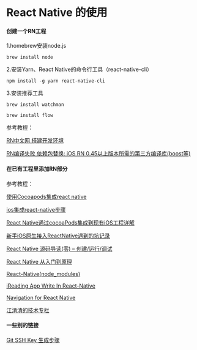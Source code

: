 # React Native 的使用



#### 创建一个RN工程

1.homebrew安装node.js

`brew install node`

2.安装Yarn、React Native的命令行工具（react-native-cli）

`npm install -g yarn react-native-cli`

3.安装推荐工具

`brew install watchman`

`brew install flow`



参考教程：

[RN中文网 搭建开发环境](https://reactnative.cn/docs/0.48/getting-started.html#content)

[RN编译失败 依赖包替换: iOS RN 0.45以上版本所需的第三方编译库(boost等)](http://bbs.reactnative.cn/topic/4301/ios-rn-0-45以上版本所需的第三方编译库-boost等)



#### 在已有工程里添加RN部分

参考教程：

[使用Cocoapods集成react native](http://www.jianshu.com/p/c738dc11d867)

[ios集成react-native步骤](http://blog.csdn.net/u011171043/article/details/71773577)

[React Native通过cocoaPods集成到现有iOS工程详解](http://www.cnblogs.com/yzx0803060320/p/5377518.html)

[新手iOS原生接入ReactNative遇到的坑记录](http://www.jianshu.com/p/b182722df7a5)

[React Native 源码导读(零) – 创建/运行/调试](http://blog.cnbang.net/tech/3461/)

[React Native 从入门到原理](http://www.jianshu.com/p/978c4bd3a759)

[React-Native(node_modules)](http://blog.csdn.net/shubinniu/article/details/52873250)

[iReading App Write In React-Native](https://github.com/attentiveness/reading)

[Navigation for React Native](https://reactnavigation.org/docs/navigators/tab)

[江清清的技术专栏](http://www.lcode.org)

#### 一些别的链接

[Git SSH Key 生成步骤](http://blog.csdn.net/qq_32385309/article/details/52013036)






















